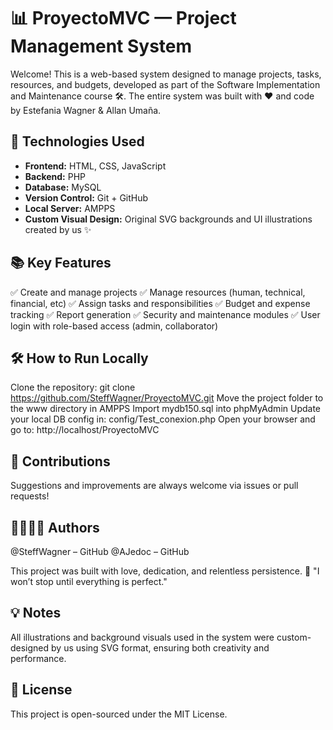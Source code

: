 # 📊 ProyectoMVC — Project Management System

Welcome! This is a web-based system designed to manage projects, tasks, resources, and budgets, developed as part of the Software Implementation and Maintenance course 🛠️.
The entire system was built with ❤️ and code by Estefania Wagner & Allan Umaña.

## 🚀 **Technologies Used**

- **Frontend:** HTML, CSS, JavaScript   
- **Backend:** PHP
- **Database:** MySQL
- **Version Control:** Git + GitHub
- **Local Server:** AMPPS
- **Custom Visual Design:** Original SVG backgrounds and UI illustrations created by us ✨
 
## 📚 **Key Features**

 ✅ Create and manage projects
 ✅ Manage resources (human, technical, financial, etc)
 ✅ Assign tasks and responsibilities
 ✅ Budget and expense tracking
 ✅ Report generation
 ✅ Security and maintenance modules
 ✅ User login with role-based access (admin, collaborator)


## 🛠️ **How to Run Locally**

Clone the repository:
git clone https://github.com/SteffWagner/ProyectoMVC.git
Move the project folder to the www directory in AMPPS
Import mydb150.sql into phpMyAdmin
Update your local DB config in:
config/Test_conexion.php
Open your browser and go to:
http://localhost/ProyectoMVC

## 🐙 **Contributions**

Suggestions and improvements are always welcome via issues or pull requests!


## 🧑🏻👩🏼 **Authors**

@SteffWagner – GitHub
@AJedoc – GitHub

This project was built with love, dedication, and relentless persistence.
🎯 "I won’t stop until everything is perfect."

## 💡 **Notes**

All illustrations and background visuals used in the system were custom-designed by us using SVG format, ensuring both creativity and performance.

## 📝 **License**

This project is open-sourced under the MIT License.
